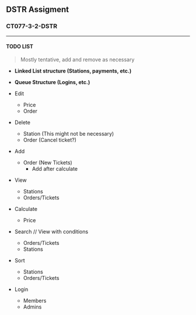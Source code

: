 ## DSTR Assigment
### CT077-3-2-DSTR
------------------------
#### TODO LIST
> Mostly tentative, add and remove as necessary

- **Linked List structure (Stations, payments, etc.)**
- **Queue Structure (Logins, etc.)**

- Edit
    - Price 
    - Order
- Delete
    - Station (This might not be necessary)
    - Order (Cancel ticket?)
- Add
    - Order (New Tickets)
        - Add after calculate
- View
    - Stations
    - Orders/Tickets
- Calculate
    - Price
- Search // View with conditions
    - Orders/Tickets
    - Stations
- Sort
    - Stations
    - Orders/Tickets
- Login
    - Members
    - Admins